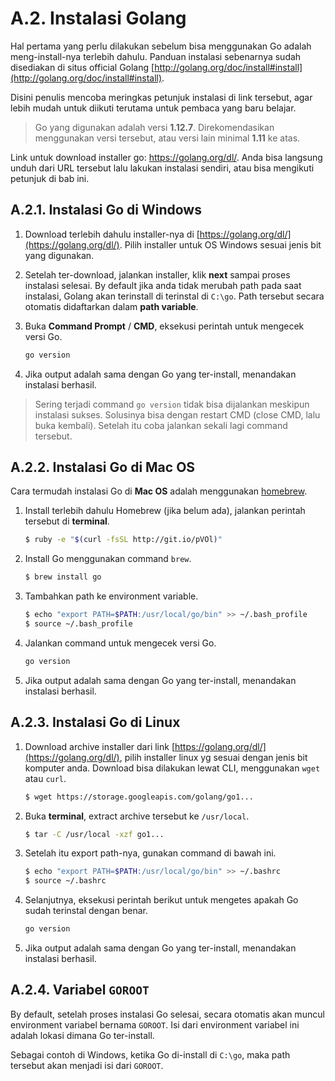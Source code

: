 # A.2. Instalasi Golang

Hal pertama yang perlu dilakukan sebelum bisa menggunakan Go adalah meng-install-nya terlebih dahulu. Panduan instalasi sebenarnya sudah disediakan di situs official Golang [http://golang.org/doc/install#install](http://golang.org/doc/install#install).

Disini penulis mencoba meringkas petunjuk instalasi di link tersebut, agar lebih mudah untuk diikuti terutama untuk pembaca yang baru belajar.

> Go yang digunakan adalah versi **1.12.7**. Direkomendasikan menggunakan versi tersebut, atau versi lain minimal **1.11** ke atas.

Link untuk download installer go: https://golang.org/dl/. Anda bisa langsung unduh dari URL tersebut lalu lakukan instalasi sendiri, atau bisa mengikuti petunjuk di bab ini.

## A.2.1. Instalasi Go di Windows

 1. Download terlebih dahulu installer-nya di [https://golang.org/dl/](https://golang.org/dl/). Pilih installer untuk OS Windows sesuai jenis bit yang digunakan.

 2. Setelah ter-download, jalankan installer, klik **next** sampai proses instalasi selesai. By default jika anda tidak merubah path pada saat instalasi, Golang akan terinstall di terinstal di `C:\go`. Path tersebut secara otomatis didaftarkan dalam **path variable**.

 3. Buka **Command Prompt** / **CMD**, eksekusi perintah untuk mengecek versi Go.

    ```bash
    go version
    ```

 4. Jika output adalah sama dengan Go yang ter-install, menandakan instalasi berhasil.

> Sering terjadi command `go version` tidak bisa dijalankan meskipun instalasi sukses. Solusinya bisa dengan restart CMD (close CMD, lalu buka kembali). Setelah itu coba jalankan sekali lagi command tersebut.

## A.2.2. Instalasi Go di Mac OS

Cara termudah instalasi Go di **Mac OS** adalah menggunakan [homebrew](http://brew.sh/).

 1. Install terlebih dahulu Homebrew (jika belum ada), jalankan perintah tersebut di **terminal**.

    ```bash
    $ ruby -e "$(curl -fsSL http://git.io/pVOl)"
    ```

 2. Install Go menggunakan command `brew`.

    ```bash
    $ brew install go
    ```

 3. Tambahkan path ke environment variable.

    ```bash
    $ echo "export PATH=$PATH:/usr/local/go/bin" >> ~/.bash_profile
    $ source ~/.bash_profile
    ```

 4. Jalankan command untuk mengecek versi Go.

    ```bash
    go version
    ```

 5. Jika output adalah sama dengan Go yang ter-install, menandakan instalasi berhasil.

## A.2.3. Instalasi Go di Linux

 1. Download archive installer dari link [https://golang.org/dl/](https://golang.org/dl/), pilih installer linux yg sesuai dengan jenis bit komputer anda. Download bisa dilakukan lewat CLI, menggunakan `wget` atau `curl`.

    ```bash
    $ wget https://storage.googleapis.com/golang/go1...
    ```

 2. Buka **terminal**, extract archive tersebut ke `/usr/local`.

    ```bash
    $ tar -C /usr/local -xzf go1...
    ```

 3. Setelah itu export path-nya, gunakan command di bawah ini.

    ```bash
    $ echo "export PATH=$PATH:/usr/local/go/bin" >> ~/.bashrc
    $ source ~/.bashrc
    ```

 4. Selanjutnya, eksekusi perintah berikut untuk mengetes apakah Go sudah terinstal dengan benar.

    ```bash
    go version
    ```

 5. Jika output adalah sama dengan Go yang ter-install, menandakan instalasi berhasil.

## A.2.4. Variabel `GOROOT`

By default, setelah proses instalasi Go selesai, secara otomatis akan muncul environment variabel bernama `GOROOT`. Isi dari environment variabel ini adalah lokasi dimana Go ter-install.

Sebagai contoh di Windows, ketika Go di-install di `C:\go`, maka path tersebut akan menjadi isi dari `GOROOT`.
